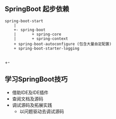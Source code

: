 ## SpringBoot 起步依赖
```$xslt
spring-boot-start
    |
    +- spring-boot
    |       + spring-core   
    |       + spring-context
    + spring-boot-autoconfigure (包含大量自定配置)
    + spring-boot-starter-logging
    
```

 +-

## 学习SpringBoot技巧
- 借助IDE及IDE插件
- 查阅文档及源码
- 调试源码及拓展实践
    - 以问题驱动去调试源码